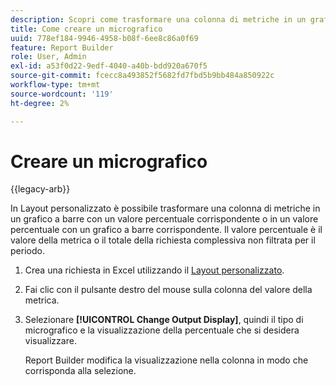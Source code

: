 ```yaml
---
description: Scopri come trasformare una colonna di metriche in un grafico a barre con il valore percentuale corrispondente o in un valore percentuale con il grafico a barre corrispondente.
title: Come creare un micrografico
uuid: 778ef184-9946-4958-b08f-6ee8c86a0f69
feature: Report Builder
role: User, Admin
exl-id: a53f0d22-9edf-4040-a40b-bdd920a670f5
source-git-commit: fcecc8a493852f5682fd7fbd5b9bb484a850922c
workflow-type: tm+mt
source-wordcount: '119'
ht-degree: 2%

---
```


# Creare un micrografico

{{legacy-arb}}

In Layout personalizzato è possibile trasformare una colonna di metriche in un grafico a barre con un valore percentuale corrispondente o in un valore percentuale con un grafico a barre corrispondente. Il valore percentuale è il valore della metrica o il totale della richiesta complessiva non filtrata per il periodo.

1. Crea una richiesta in Excel utilizzando il [Layout personalizzato](/help/analyze/legacy-report-builder/layout/configure-the-custom-layout.md).
1. Fai clic con il pulsante destro del mouse sulla colonna del valore della metrica.
1. Selezionare **[!UICONTROL Change Output Display]**, quindi il tipo di micrografico e la visualizzazione della percentuale che si desidera visualizzare.

   Report Builder modifica la visualizzazione nella colonna in modo che corrisponda alla selezione.
